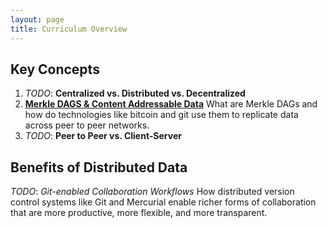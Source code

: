 ```yaml
---
layout: page
title: Curriculum Overview
---
```


## Key Concepts

1. _TODO_: **Centralized vs. Distributed vs. Decentralized**
1. **[Merkle DAGS & Content Addressable Data](../merkle-dags)** What are Merkle DAGs and how do technologies like bitcoin and git use them to replicate data across peer to peer networks.
1. _TODO_: **Peer to Peer vs. Client-Server**

## Benefits of Distributed Data

*TODO*: _Git-enabled Collaboration Workflows_ How distributed version control systems like Git and Mercurial enable richer forms of collaboration that are more productive, more flexible, and more transparent.
